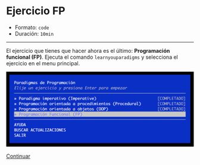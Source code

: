 # Ejercicio FP

* Formato: `code`
* Duración: `10min`

***

El ejercicio que tienes que hacer ahora es el último: **Programación funcional
(FP)**. Ejecuta el comando `learnyouparadigms` y selecciona el ejercicio en el
menu principal.

![learnyouparadigms - fp](img/learnyouparadigms-fp.png)

[Continuar](../04-proto/01-this-and-bind.md)
